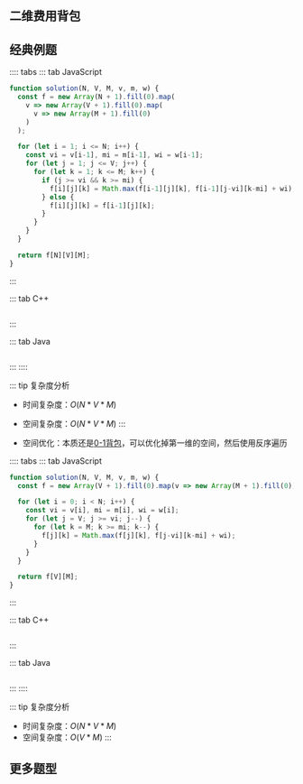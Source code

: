 ## 二维费用背包





## 经典例题

:::: tabs
::: tab JavaScript
```js
function solution(N, V, M, v, m, w) {
  const f = new Array(N + 1).fill(0).map(
    v => new Array(V + 1).fill(0).map(
      v => new Array(M + 1).fill(0)
    )
  );

  for (let i = 1; i <= N; i++) {
    const vi = v[i-1], mi = m[i-1], wi = w[i-1];
    for (let j = 1; j <= V; j++) {
      for (let k = 1; k <= M; k++) {
        if (j >= vi && k >= mi) {
          f[i][j][k] = Math.max(f[i-1][j][k], f[i-1][j-vi][k-mi] + wi);
        } else {
          f[i][j][k] = f[i-1][j][k];
        }
      }
    }
  }

  return f[N][V][M];
}
```
:::

::: tab C++
```cpp

```
:::

::: tab Java
```java

```
:::
::::

::: tip 复杂度分析
+ 时间复杂度：$O(N*V*M)$
+ 空间复杂度：$O(N*V*M)$
:::

+ 空间优化：本质还是[0-1背包](./knapsack-1.md)，可以优化掉第一维的空间，然后使用反序遍历

:::: tabs
::: tab JavaScript
```js
function solution(N, V, M, v, m, w) {
  const f = new Array(V + 1).fill(0).map(v => new Array(M + 1).fill(0));

  for (let i = 0; i < N; i++) {
    const vi = v[i], mi = m[i], wi = w[i];
    for (let j = V; j >= vi; j--) {
      for (let k = M; k >= mi; k--) {
        f[j][k] = Math.max(f[j][k], f[j-vi][k-mi] + wi);
      }
    }
  }

  return f[V][M];
}
```
:::

::: tab C++
```cpp

```
:::

::: tab Java
```java

```
:::
::::

::: tip 复杂度分析
+ 时间复杂度：$O(N*V*M)$
+ 空间复杂度：$O(V*M)$
:::



## 更多题型

